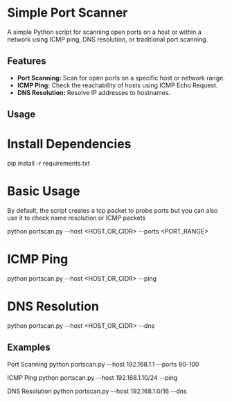 # Simple Port Scanner

A simple Python script for scanning open ports on a host or within a network using ICMP ping, DNS resolution, or traditional port scanning.

## Features

- **Port Scanning:** Scan for open ports on a specific host or network range.
- **ICMP Ping:** Check the reachability of hosts using ICMP Echo Request.
- **DNS Resolution:** Resolve IP addresses to hostnames.

## Usage

# Install Dependencies
pip install -r requirements.txt

# Basic Usage
By default, the script creates a tcp packet to probe ports but you can also use it to check name resolution or ICMP packets

python portscan.py --host <HOST_OR_CIDR> --ports <PORT_RANGE>

  # ICMP Ping
  python portscan.py --host <HOST_OR_CIDR> --ping
  # DNS Resolution
  python portscan.py --host <HOST_OR_CIDR> --dns

## Examples
Port Scanning
python portscan.py --host 192.168.1.1 --ports 80-100

ICMP Ping
python portscan.py --host 192.168.1.10/24 --ping

DNS Resolution
python portscan.py --host 192.168.1.0/16 --dns
